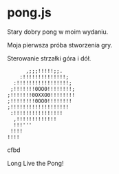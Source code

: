 # pong.js
Stary dobry pong w moim wydaniu.

Moja pierwsza próba stworzenia gry.

Sterowanie strzałki góra i dół.

          ,;;;!!!!!;;.
        :!!!!!!!!!!!!!!;
      :!!!!!!!!!!!!!!!!!;
     ;!!!!!!!0OO0!!!!!!!!;
    ;!!!!!!!0OXXO0!!!!!!!!
    ;!!!!!!!!0OO0!!!!!!!!
    ;!!!!!!!!!!!!!!!!!!!
     :!!!!!!!!!!!!!!!!
      ,!!!!!!!!!!!!!
      !!!'''
     !!!!
    !!!!                         
cfbd

Long Live the Pong!
